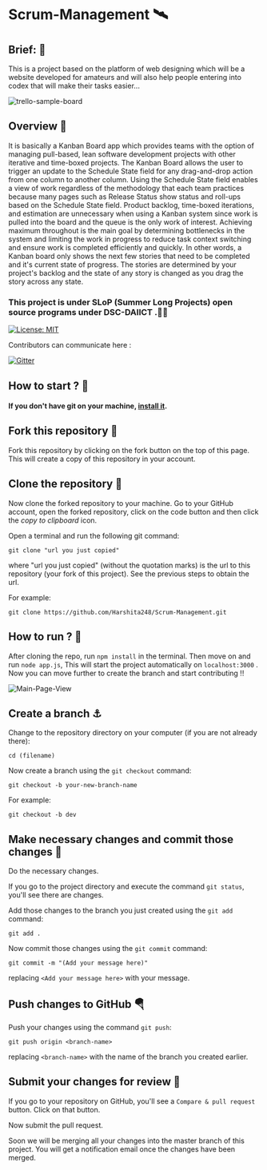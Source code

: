 
 # Scrum-Management 🛰
 ## Brief: 🎏
This is a project based on the platform of web designing which will be a website developed for amateurs and will also help people entering into codex that will make their tasks easier...

![trello-sample-board](https://user-images.githubusercontent.com/46245859/66678707-1d233780-ec8a-11e9-9324-a63aadb3a6b0.jpg)


 ## Overview 🎃

It is basically a Kanban Board app which provides teams with the option of managing pull-based, lean software development projects with other iterative and time-boxed projects. 
The Kanban Board allows the user to trigger an update to the Schedule State field for any drag-and-drop action from one column to another column. 
Using the Schedule State field enables a view of work regardless of the methodology that each team practices because many pages such as Release Status show status and roll-ups based on the Schedule State field.
Product backlog, time-boxed iterations, and estimation are unnecessary when using a Kanban system since work is pulled into the board and the queue is the only work of interest. 
Achieving maximum throughout is the main goal by determining bottlenecks in the system and limiting the work in progress to reduce task context switching and ensure work is completed efficiently and quickly.
In other words, a Kanban board only shows the next few stories that need to be completed and it's current state of progress. 
The stories are determined by your project's backlog and the state of any story is changed as you drag the story across any state.


 ### This project is under SLoP (Summer Long Projects) open source programs under DSC-DAIICT .🎉🎊

[![License: MIT](https://img.shields.io/badge/License-MIT-green.svg)](https://opensource.org/licenses/MIT)

Contributors can communicate here :

[![Gitter](https://badges.gitter.im/Scrum-Management/SLoP.svg)](https://gitter.im/Scrum-Management/SLoP?utm_source=badge&utm_medium=badge&utm_campaign=pr-badge)


 ## How to start ? 🎪


#### If you don't have git on your machine, [install it](https://help.github.com/articles/set-up-git/).

## Fork this repository 🚀

Fork this repository by clicking on the fork button on the top of this page.
This will create a copy of this repository in your account.

## Clone the repository 🏁

Now clone the forked repository to your machine. Go to your GitHub account, open the forked repository, click on the code button and then click the _copy to clipboard_ icon.

Open a terminal and run the following git command:

```
git clone "url you just copied"
```

where "url you just copied" (without the quotation marks) is the url to this repository (your fork of this project). See the previous steps to obtain the url.


For example:

```
git clone https://github.com/Harshita248/Scrum-Management.git
```

## How to run ? 🛴

After cloning the repo, run `npm install` in the terminal. 
Then move on and run `node app.js`,
This will start the project automatically on `localhost:3000` .
Now you can move further to create the branch and start contributing !!

![Main-Page-View](https://github.com/Harshita248/Scrum-Management/blob/master/Scrum_ss.png)


## Create a branch ⚓

Change to the repository directory on your computer (if you are not already there):

```
cd (filename)
```

Now create a branch using the `git checkout` command:

```
git checkout -b your-new-branch-name
```

For example:

```
git checkout -b dev
```

## Make necessary changes and commit those changes 🚏

Do the necessary changes.

If you go to the project directory and execute the command `git status`, you'll see there are changes.

Add those changes to the branch you just created using the `git add` command:

```
git add .
```

Now commit those changes using the `git commit` command:

```
git commit -m "(Add your message here)"
```

replacing `<Add your message here>` with your message.

## Push changes to GitHub 🪂

Push your changes using the command `git push`:

```
git push origin <branch-name>
```

replacing `<branch-name>` with the name of the branch you created earlier.

## Submit your changes for review 🚩

If you go to your repository on GitHub, you'll see a `Compare & pull request` button. Click on that button.

Now submit the pull request.

Soon we will be merging all your changes into the master branch of this project. You will get a notification email once the changes have been merged.

